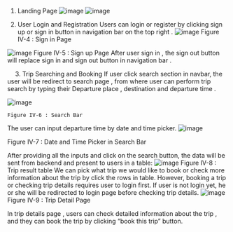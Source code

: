 1. Landing Page
![image](https://github.com/user-attachments/assets/62ab228c-84cf-41dd-baf3-4aaf35ff4a28)
![image](https://github.com/user-attachments/assets/53d64da2-6b95-483e-a924-69ab20550a42)


2.	User Login and Registration
Users can login or register by clicking sign up or sign in button in navigation bar on the top right .
 ![image](https://github.com/user-attachments/assets/fd4c3a29-24b2-4204-82d7-737eaaae6747)
Figure IV-4 : Sign in Page

 ![image](https://github.com/user-attachments/assets/2d49a0da-fe9e-4330-8c49-75a098a608c6)
Figure IV-5 : Sign up Page
After user sign in , the sign out button will replace sign in and sign out button in navigation bar .

 
3.	Trip Searching and Booking
If user click search section in navbar, the user will be redirect to search page , from where user can perform trip search by typing their Departure place , destination and departure time .

 ![image](https://github.com/user-attachments/assets/044358ed-b6bb-4c14-88aa-66f9b4ea35ec)

	Figure IV-6 : Search Bar
The user can input departure time by date and time picker.
   ![image](https://github.com/user-attachments/assets/991ff29e-9a9c-4c00-9694-7157fbe58268)

Figure IV-7 : Date and Time Picker in Search Bar 
	
After providing all the inputs and click on the search button, the data will be sent from backend and present to users in a table:
 ![image](https://github.com/user-attachments/assets/cef7fcea-0f1e-436e-87a0-ad8c5ebae0b2)
Figure IV-8 : Trip result table 
	We can pick what trip we would like to book or check more information about the trip by click the rows in table. However, booking a trip or checking trip details requires user to login first. If user is not login yet, he or she will be redirected to login page before checking trip details.
 ![image](https://github.com/user-attachments/assets/e1027862-3685-4564-aad8-3b77a66c4b69)
Figure IV-9 : Trip Detail Page

In trip details page , users can check detailed information about the trip , and they can book the trip by clicking “book this trip” button.
